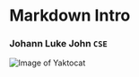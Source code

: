 # Markdown Intro
### Johann Luke John `CSE`

![Image of Yaktocat](https://octodex.github.com/images/yaktocat.png)

